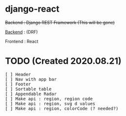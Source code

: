 # django-react

<del>Backend : Django REST Framework (This will be gone)</del>

[Backend](https://github.com/Cloud-MSA-edu-team-8/test_django) : (DRF) 

Frontend : React<br>

# TODO (Created 2020.08.21)
<pre>
[ ] Header
[ ] Nav with app bar
[ ] Footer
[ ] Sortable table
[ ] Appendable Radar
[ ] Make api : region, region code
[ ] Make api : region, svg d values
[ ] Make api : region, colorCode (? needed?)
</pre>